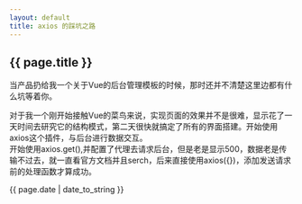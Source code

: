 ```yaml
---
layout: default
title: axios 的踩坑之路
---
```

<h2>{{ page.title }}</h2>
<p>当产品扔给我一个关于Vue的后台管理模板的时候，那时还并不清楚这里边都有什么坑等着你。</p>
<div>
	对于我一个刚开始接触Vue的菜鸟来说，实现页面的效果并不是很难，显示花了一天时间去研究它的结构模式，第二天很快就搞定了所有的界面搭建。开始使用axios这个插件，与后台进行数据交互。
</div>
<div>
	开始使用axios.get(),并配置了代理去请求后台，但是老是显示500，数据老是传输不过去，就一直看官方文档并且serch，后来直接使用axios({})，添加发送请求前的处理函数才算成功。
</div>
<p>{{ page.date | date_to_string }}</p>